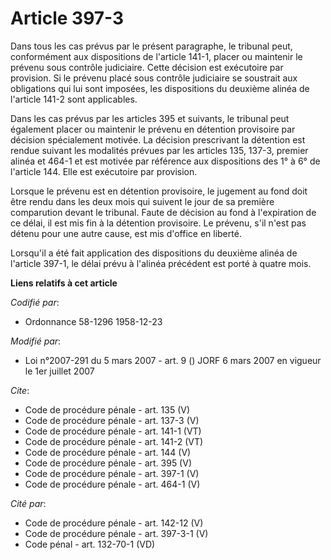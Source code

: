 # Article 397-3

Dans tous les cas prévus par le présent paragraphe, le tribunal peut, conformément aux dispositions de l'article 141-1,
placer ou maintenir le prévenu sous contrôle judiciaire. Cette décision est exécutoire par provision. Si le prévenu placé
sous contrôle judiciaire se soustrait aux obligations qui lui sont imposées, les dispositions du deuxième alinéa de l'article
141-2 sont applicables. 

Dans les cas prévus par les articles 395 et suivants, le tribunal peut également placer ou maintenir le prévenu en détention
provisoire par décision spécialement motivée. La décision prescrivant la détention est rendue suivant les modalités prévues
par les articles 135, 137-3, premier alinéa et 464-1 et est motivée par référence aux dispositions des 1° à 6° de l'article
144. Elle est exécutoire par provision. 

Lorsque le prévenu est en détention provisoire, le jugement au fond doit être rendu dans les deux mois qui suivent le jour de
sa première comparution devant le tribunal. Faute de décision au fond à l'expiration de ce délai, il est mis fin à la
détention provisoire. Le prévenu, s'il n'est pas détenu pour une autre cause, est mis d'office en liberté. 

Lorsqu'il a été fait application des dispositions du deuxième alinéa de l'article 397-1, le délai prévu à l'alinéa précédent
est porté à quatre mois.

**Liens relatifs à cet article**

_Codifié par_:

  - Ordonnance 58-1296 1958-12-23

_Modifié par_:

  - Loi n°2007-291 du 5 mars 2007 - art. 9 () JORF 6 mars 2007 en vigueur le 1er juillet 2007

_Cite_:

  - Code de procédure pénale - art. 135 (V)
  - Code de procédure pénale - art. 137-3 (V)
  - Code de procédure pénale - art. 141-1 (VT)
  - Code de procédure pénale - art. 141-2 (VT)
  - Code de procédure pénale - art. 144 (V)
  - Code de procédure pénale - art. 395 (V)
  - Code de procédure pénale - art. 397-1 (V)
  - Code de procédure pénale - art. 464-1 (V)

_Cité par_:

  - Code de procédure pénale - art. 142-12 (V)
  - Code de procédure pénale - art. 397-3-1 (V)
  - Code pénal - art. 132-70-1 (VD)
